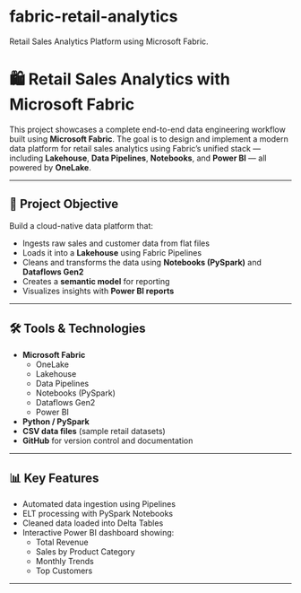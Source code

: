 # fabric-retail-analytics
Retail Sales Analytics Platform using Microsoft Fabric.

# 🛍️ Retail Sales Analytics with Microsoft Fabric

This project showcases a complete end-to-end data engineering workflow built using **Microsoft Fabric**. The goal is to design and implement a modern data platform for retail sales analytics using Fabric’s unified stack — including **Lakehouse**, **Data Pipelines**, **Notebooks**, and **Power BI** — all powered by **OneLake**.

---

## 🚀 Project Objective

Build a cloud-native data platform that:
- Ingests raw sales and customer data from flat files
- Loads it into a **Lakehouse** using Fabric Pipelines
- Cleans and transforms the data using **Notebooks (PySpark)** and **Dataflows Gen2**
- Creates a **semantic model** for reporting
- Visualizes insights with **Power BI reports**

---

## 🛠️ Tools & Technologies

- **Microsoft Fabric**
  - OneLake
  - Lakehouse
  - Data Pipelines
  - Notebooks (PySpark)
  - Dataflows Gen2
  - Power BI
- **Python / PySpark**
- **CSV data files** (sample retail datasets)
- **GitHub** for version control and documentation

---

## 📊 Key Features

- Automated data ingestion using Pipelines
- ELT processing with PySpark Notebooks
- Cleaned data loaded into Delta Tables
- Interactive Power BI dashboard showing:
  - Total Revenue
  - Sales by Product Category
  - Monthly Trends
  - Top Customers

---





